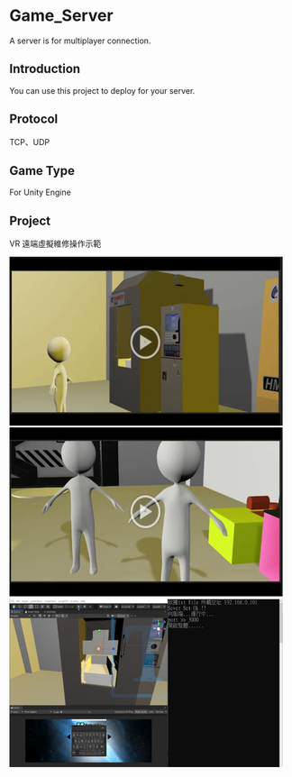 # Game_Server
A server is for multiplayer connection.

## Introduction
You can use this project to deploy for your server.

## Protocol
TCP、UDP

## Game Type
For Unity Engine

## Project
VR 遠端虛擬維修操作示範

<a href="https://youtu.be/CHicBLdTSgA">
<img src="https://github.com/Microfish31/Game_Server/blob/main/Photos/1.PNG"width="485" height="300">
</a>

<a href="https://youtu.be/JlvNt6Do9xk">
<img src="https://github.com/Microfish31/Game_Server/blob/main/Photos/2.PNG"width="485" height="300">
</a>

<a href="https://youtu.be/dNF8pBgpGFo">
<img src="https://github.com/Microfish31/Game_Server/blob/main/Photos/3.PNG"width="485" height="300">
</a>




